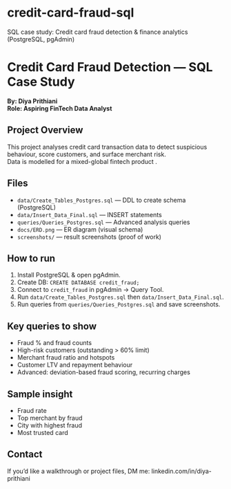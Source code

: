 # credit-card-fraud-sql
SQL case study: Credit card fraud detection &amp; finance analytics (PostgreSQL, pgAdmin)
# Credit Card Fraud Detection — SQL Case Study
**By: Diya Prithiani**  
**Role: Aspiring FinTech Data Analyst**

## Project Overview
This project analyses credit card transaction data to detect suspicious behaviour, score customers, and surface merchant risk.  
Data is modelled for a mixed-global fintech product .

## Files
- `data/Create_Tables_Postgres.sql` — DDL to create schema (PostgreSQL)
- `data/Insert_Data_Final.sql` — INSERT statements
- `queries/Queries_Postgres.sql` — Advanced analysis queries 
- `docs/ERD.png` — ER diagram (visual schema)
- `screenshots/` —  result screenshots (proof of work)

## How to run 
1. Install PostgreSQL & open pgAdmin.
2. Create DB: `CREATE DATABASE credit_fraud;`
3. Connect to `credit_fraud` in pgAdmin → Query Tool.
4. Run `data/Create_Tables_Postgres.sql` then `data/Insert_Data_Final.sql`.
5. Run queries from `queries/Queries_Postgres.sql` and save screenshots.

## Key queries to show 
- Fraud % and fraud counts
- High-risk customers (outstanding > 60% limit)
- Merchant fraud ratio and hotspots
- Customer LTV and repayment behaviour
- Advanced: deviation-based fraud scoring, recurring charges
## Sample insight 
- Fraud rate
- Top merchant by fraud 
- City with highest fraud
- Most trusted card

## Contact
If you’d like a walkthrough or project files, DM me: linkedin.com/in/diya-prithiani
